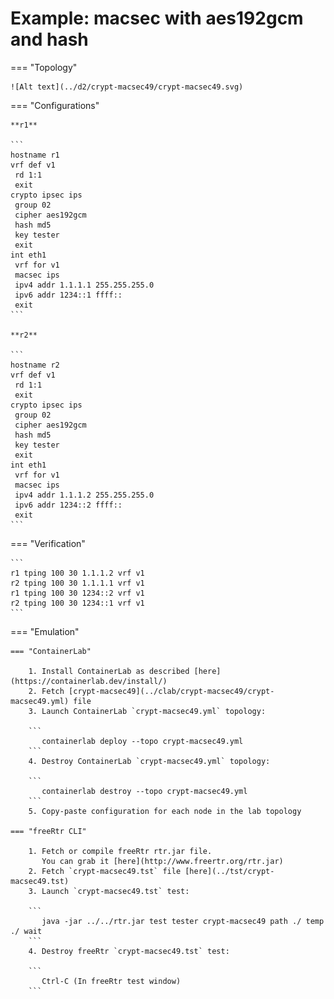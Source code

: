 # Example: macsec with aes192gcm and hash

=== "Topology"

    ![Alt text](../d2/crypt-macsec49/crypt-macsec49.svg)

=== "Configurations"

    **r1**

    ```
    hostname r1
    vrf def v1
     rd 1:1
     exit
    crypto ipsec ips
     group 02
     cipher aes192gcm
     hash md5
     key tester
     exit
    int eth1
     vrf for v1
     macsec ips
     ipv4 addr 1.1.1.1 255.255.255.0
     ipv6 addr 1234::1 ffff::
     exit
    ```

    **r2**

    ```
    hostname r2
    vrf def v1
     rd 1:1
     exit
    crypto ipsec ips
     group 02
     cipher aes192gcm
     hash md5
     key tester
     exit
    int eth1
     vrf for v1
     macsec ips
     ipv4 addr 1.1.1.2 255.255.255.0
     ipv6 addr 1234::2 ffff::
     exit
    ```

=== "Verification"

    ```
    r1 tping 100 30 1.1.1.2 vrf v1
    r2 tping 100 30 1.1.1.1 vrf v1
    r1 tping 100 30 1234::2 vrf v1
    r2 tping 100 30 1234::1 vrf v1
    ```

=== "Emulation"

    === "ContainerLab"

        1. Install ContainerLab as described [here](https://containerlab.dev/install/)  
        2. Fetch [crypt-macsec49](../clab/crypt-macsec49/crypt-macsec49.yml) file  
        3. Launch ContainerLab `crypt-macsec49.yml` topology:  

        ```
           containerlab deploy --topo crypt-macsec49.yml  
        ```
        4. Destroy ContainerLab `crypt-macsec49.yml` topology:  

        ```
           containerlab destroy --topo crypt-macsec49.yml  
        ```
        5. Copy-paste configuration for each node in the lab topology

    === "freeRtr CLI"

        1. Fetch or compile freeRtr rtr.jar file.  
           You can grab it [here](http://www.freertr.org/rtr.jar)  
        2. Fetch `crypt-macsec49.tst` file [here](../tst/crypt-macsec49.tst)  
        3. Launch `crypt-macsec49.tst` test:  

        ```
           java -jar ../../rtr.jar test tester crypt-macsec49 path ./ temp ./ wait
        ```
        4. Destroy freeRtr `crypt-macsec49.tst` test:  

        ```
           Ctrl-C (In freeRtr test window)
        ```

